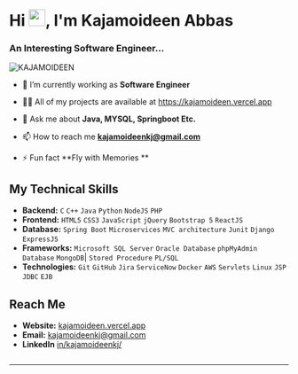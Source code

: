 <h1 align="left">Hi <img src="https://github.com/TheDudeThatCode/TheDudeThatCode/blob/master/Assets/Hi.gif" width="30">, I'm Kajamoideen Abbas</h1>
<h3 align="left">An Interesting Software Engineer...</h3>

<p align="left"> <img src="https://komarev.com/ghpvc/?username=KAJAMOIDEEN&label=Profile%20views&color=0e75b6&style=flat" alt="KAJAMOIDEEN" /> </p>

- 🔭 I’m currently working as **Software Engineer**

- 👨‍💻 All of my projects are available at <a href="https://kajamoideen.vercel.app" target="_blank">https://kajamoideen.vercel.app</a>

- 💬 Ask me about **Java, MYSQL, Springboot Etc.**

- 📫 How to reach me **kajamoideenkj@gmail.com**

- ⚡ Fun fact **Fly with Memories **

## My Technical Skills
- **Backend:** `C` `C++` `Java` `Python` `NodeJS` `PHP`
- **Frontend:** `HTML5` `CSS3` `JavaScript` `jQuery` `Bootstrap 5` `ReactJS` 
- **Database:** `Spring Boot` `Microservices` `MVC architecture` `Junit` `Django` `ExpressJS`
- **Frameworks:** `Microsoft SQL Server` `Oracle Database` `phpMyAdmin Database` `MongoDB`| `Stored Procedure` `PL/SQL` 
- **Technologies:** `Git` `GitHub` `Jira` `ServiceNow` `Docker` `AWS` `Servlets` `Linux` `JSP` `JDBC` `EJB`  

## Reach Me
- **Website:** [kajamoideen.vercel.app](https://kajamoideen.vercel.app/)
- **Email:** kajamoideenkj@gmail.com 
- **LinkedIn** [in/kajamoideenkj/](https://linkedin.com/in/kajamoideenkj/)
  
<p align="center">
    <a href="">
        <img title="" alt="" src="https://github-readme-streak-stats.herokuapp.com?user=KAJAMOIDEEN&theme=dark&date_format=M%20j%5B%2C%20Y%5D&fire=0093FF&ring=0093FF&background=0D1117&currStreakLabel=0093FF&border=30363D"/>
    </a>
</p>

---
